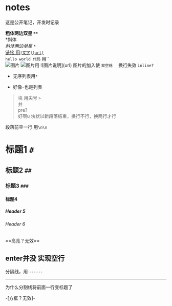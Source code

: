 # notes
这是公开笔记，开发时记录  

**粗体两边双星 `**`**  
*斜体  
*斜体两边单星 `*`*  
[链接 用`[文字](url)`](http://www.baidu.com)  
`hello world 代码`  用``  
![图片](https://avatars1.githubusercontent.com/u/35069176?s=400&u=aa93d02fbddf4ec941640b1ddae4cd25199e8e73&v=4)  ![图片用 `![图片说明](url)`](https://avatars1.githubuserconteu/35069176?s=400&u=aa93d02fbddf4ec941640b1ddae4cd25199e8rte73=&v=4)  图片的加入使 `双空格  ` 换行失效 `inline?`
* 无序列表用`*`  
- 好像`-`也是列表  
> 块 用尖号 `>`  
并  
pre?  
好啊u
块状以新段落结束，换行不行，换两行才行

段落前空一行 用`\n\n`
# 标题1 `#`
## 标题2 `##`
### 标题3 `###`
#### 标题4
##### Header 5
###### Header 6
==高亮？无效==

enter并没
实现空行  
----------
分隔线，用 `------`

----------
为什么分割线将前面一行变标题了  

-[方框？无效]-
